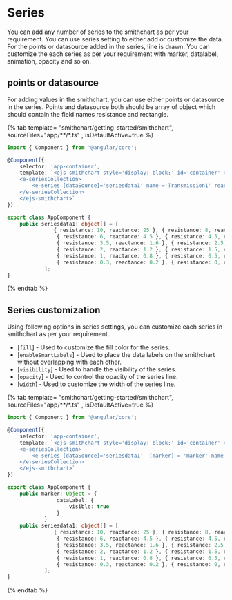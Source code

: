 # Series

You can add any number of series to the smithchart as per your requirement. You can use series setting to either add or customize the data. For the points or datasource added in the series, line is drawn. You can customize the each series as per your requirement with marker, datalabel, animation, opacity and so on.

## points or datasource

For adding values in the smithchart, you can use either points or datasource in the series. Points and datasource both should be array of object which should contain the field names resistance and rectangle.

{% tab template= "smithchart/getting-started/smithchart", sourceFiles="app/**/*.ts" , isDefaultActive=true %}

```typescript
import { Component } from '@angular/core';

@Component({
    selector: 'app-container',
    template: `<ejs-smithchart style='display: block;' id='container' >
    <e-seriesCollection>
        <e-series [dataSource]='seriesdata1' name ='Transmission1' reactance='reactance' resistance='resistance'> </e-series>
    </e-seriesCollection>
    </ejs-smithchart>`
})

export class AppComponent {
    public seriesdata1: object[] = [
               { resistance: 10, reactance: 25 }, { resistance: 8, reactance: 6 },
                { resistance: 6, reactance: 4.5 }, { resistance: 4.5, reactance: 2 },
                { resistance: 3.5, reactance: 1.6 }, { resistance: 2.5, reactance: 1.3 },
                { resistance: 2, reactance: 1.2 }, { resistance: 1.5, reactance: 1 },
                { resistance: 1, reactance: 0.8 }, { resistance: 0.5, reactance: 0.4 },
                { resistance: 0.3, reactance: 0.2 }, { resistance: 0, reactance: 0.15 },
            ];
}
```

{% endtab %}

## Series customization

Using following options in series settings, you can customize each series in smithchart as per your requirement.

* [`fill`] - Used to customize the fill color for the series.
* [`enableSmartLabels`] - Used to place the data labels on the smithchart without overlapping with each other.
* [`visibility`] - Used to handle the visibility of the series.
* [`opacity`] - Used to control the opacity of the series line.
* [`width`] - Used to customize the width of the series line.

{% tab template= "smithchart/getting-started/smithchart", sourceFiles="app/**/*.ts" , isDefaultActive=true %}

```typescript
import { Component } from '@angular/core';

@Component({
    selector: 'app-container',
    template: `<ejs-smithchart style='display: block;' id='container' >
    <e-seriesCollection>
        <e-series [dataSource]='seriesdata1'  [marker] = 'marker' name ='Transmission1'  fill= '#009933' visibility= 'visible' reactance='reactance' width= '2.5' opacity= '0.75' resistance='resistance'> </e-series>
    </e-seriesCollection>
    </ejs-smithchart>`
})

export class AppComponent {
    public marker: Object = {
                dataLabel: {
                    visible: true
                }
            }
    public seriesdata1: object[] = [
               { resistance: 10, reactance: 25 }, { resistance: 8, reactance: 6 },
                { resistance: 6, reactance: 4.5 }, { resistance: 4.5, reactance: 2 },
                { resistance: 3.5, reactance: 1.6 }, { resistance: 2.5, reactance: 1.3 },
                { resistance: 2, reactance: 1.2 }, { resistance: 1.5, reactance: 1 },
                { resistance: 1, reactance: 0.8 }, { resistance: 0.5, reactance: 0.4 },
                { resistance: 0.3, reactance: 0.2 }, { resistance: 0, reactance: 0.15 },
            ];
}
```

{% endtab %}
